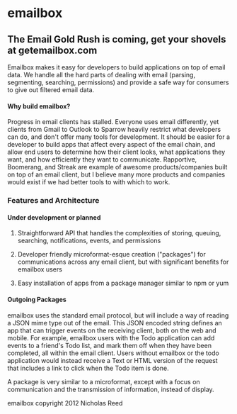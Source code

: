 # emailbox

## The Email Gold Rush is coming, get your shovels at getemailbox.com  

Emailbox makes it easy for developers to build applications on top of email data. We handle all the hard parts of dealing with email (parsing, segmenting, searching, permissions) and provide a safe way for consumers to give out filtered email data. 

#### Why build emailbox?  

Progress in email clients has stalled. Everyone uses email differently, yet clients from Gmail to Outlook to Sparrow heavily restrict what developers can do, and don't offer many tools for development. It should be easier for a developer to build apps that affect every aspect of the email chain, and allow end users to determine how their client looks, what applications they want, and how efficiently they want to communicate. Rapportive, Boomerang, and Streak are example of awesome products/companies built on top of an email client, but I believe many more products and companies would exist if we had better tools to with which to work. 


### Features and Architecture  

#### Under development or planned

1. Straightforward API that handles the complexities of storing, queuing, searching, notifications, events, and permissions

1. Developer friendly microformat-esque creation ("packages") for communications across any email client, but with significant benefits for emailbox users

1. Easy installation of apps from a package manager similar to npm or yum

#### Outgoing Packages

emailbox uses the standard email protocol, but will include a way of reading a JSON mime type out of the email. This JSON encoded string defines an app that can trigger events on the receiving client, both on the web and mobile. For example, emailbox users with the Todo application can add events to a friend's Todo list, and mark them off when they have been completed, all within the email client. Users without emailbox or the todo application would instead receive a Text or HTML version of the request that includes a link to click when the Todo item is done.

A package is very similar to a microformat, except with a focus on communication and the transmission of information, instead of display.


emailbox copyright 2012 Nicholas Reed
